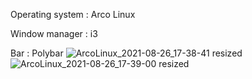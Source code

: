 Operating system : Arco Linux

Window manager : i3

Bar : Polybar
![ArcoLinux_2021-08-26_17-38-41 resized](https://user-images.githubusercontent.com/45034767/130985300-1c931e3a-6483-4aea-b112-51ac5463fe43.png)
![ArcoLinux_2021-08-26_17-39-00 resized](https://user-images.githubusercontent.com/45034767/130985319-17879600-3796-4394-a8c7-accb4ce600c0.png)

